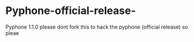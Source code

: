 # Pyphone-official-release-
Pyphone 1.1.0
please dont fork this to hack the pyphone (official release)
so pleae
